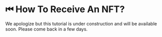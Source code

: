 # ⏮ How To Receive An NFT?

We apologize but this tutorial is under construction and will be available soon. Please come back in a few days.
